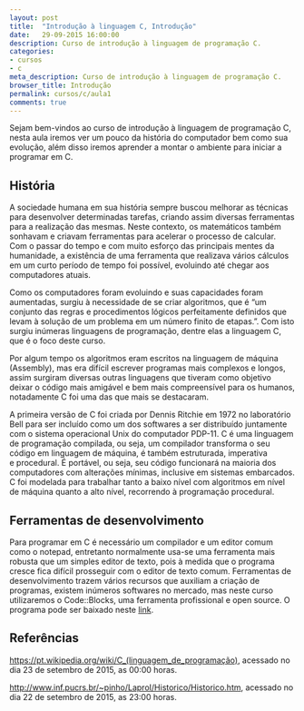 ```yaml
---
layout: post
title:  "Introdução à linguagem C, Introdução"
date:   29-09-2015 16:00:00
description: Curso de introdução à linguagem de programação C.
categories:
- cursos
- c
meta_description: Curso de introdução à linguagem de programação C.
browser_title: Introdução
permalink: cursos/c/aula1
comments: true
---
```

Sejam bem-vindos ao curso de introdução à linguagem de programação C, nesta aula iremos ver um pouco da história do computador bem como sua evolução, além disso iremos aprender a montar o ambiente para iniciar a programar em C.

## História

A sociedade humana em sua história sempre buscou melhorar as técnicas para desenvolver determinadas tarefas, criando assim diversas ferramentas para a realização das mesmas. Neste contexto, os matemáticos também sonhavam e criavam ferramentas para acelerar o processo de calcular. Com o passar do tempo e com muito esforço das principais mentes da humanidade, a existência de uma ferramenta que realizava vários cálculos em um curto período de tempo foi possível, evoluindo até chegar aos computadores atuais.

Como os computadores foram evoluindo e suas capacidades foram aumentadas, surgiu à necessidade de se criar algoritmos, que é “um conjunto das regras e procedimentos lógicos perfeitamente definidos que levam à solução de um problema em um número finito de etapas.”. Com isto surgiu inúmeras linguagens de programação, dentre elas a linguagem C, que é o foco deste curso.

Por algum tempo os algoritmos eram escritos na linguagem de máquina (Assembly), mas era difícil escrever programas mais complexos e longos, assim surgiram diversas outras linguagens que tiveram como objetivo deixar o código mais amigável e bem mais compreensível para os humanos, notadamente C foi uma das que mais se destacaram.

A primeira versão de C foi criada por Dennis Ritchie em 1972 no laboratório Bell para ser incluído como um dos softwares a ser distribuído juntamente com o sistema operacional Unix do computador PDP-11. C é uma linguagem de programação compilada, ou seja, um compilador transforma o seu código em linguagem de máquina, é também estruturada, imperativa e procedural. É portável, ou seja, seu código funcionará na maioria dos computadores com alterações mínimas, inclusive em sistemas embarcados. C foi modelada para trabalhar tanto a baixo nível com algoritmos em nível de máquina quanto a alto nível, recorrendo à programação procedural.

## Ferramentas de desenvolvimento

Para programar em C é necessário um compilador e um editor comum como o notepad, entretanto normalmente usa-se uma ferramenta mais robusta que um simples editor de texto, pois à medida que o programa cresce fica difícil prosseguir com o editor de texto comum. Ferramentas de desenvolvimento trazem vários recursos que auxiliam a criação de programas, existem inúmeros softwares no mercado, mas neste curso utilizaremos o Code::Blocks, uma ferramenta profissional e open source. O programa pode ser baixado neste [link](http://www.codeblocks.org/downloads/26).

## Referências
https://pt.wikipedia.org/wiki/C_(linguagem_de_programação), acessado no dia 23 de setembro de 2015, as 00:00 horas.

http://www.inf.pucrs.br/~pinho/LaproI/Historico/Historico.htm,  acessado no dia 22 de setembro de 2015, as 23:00 horas.
